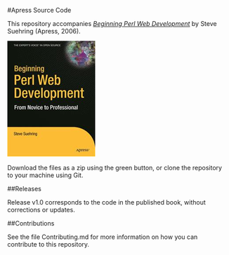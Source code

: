 #Apress Source Code

This repository accompanies [*Beginning Perl Web Development*](http://www.apress.com/9781590595312) by Steve Suehring (Apress, 2006).

![Cover image](9781590595312.jpg)

Download the files as a zip using the green button, or clone the repository to your machine using Git.

##Releases

Release v1.0 corresponds to the code in the published book, without corrections or updates.

##Contributions

See the file Contributing.md for more information on how you can contribute to this repository.
